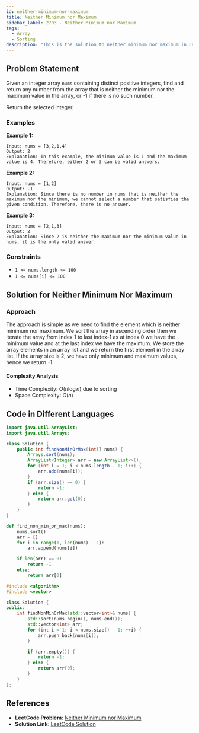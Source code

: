 ```yaml
---
id: neither-minimum-nor-maximum
title: Neither Minimum nor Maximum
sidebar_label: 2703 - Neither Minimum nor Maximum
tags:
  - Array
  - Sorting
description: "This is the solution to neither minimum nor maximum in LeetCode"
---
```


## Problem Statement

Given an integer array `nums` containing distinct positive integers, find and return any number from the array that is neither the minimum nor the maximum value in the array, or -1 if there is no such number.

Return the selected integer.

### Examples

**Example 1:**

```
Input: nums = [3,2,1,4]
Output: 2
Explanation: In this example, the minimum value is 1 and the maximum value is 4. Therefore, either 2 or 3 can be valid answers.
```

**Example 2:**

```
Input: nums = [1,2]
Output: -1
Explanation: Since there is no number in nums that is neither the maximum nor the minimum, we cannot select a number that satisfies the given condition. Therefore, there is no answer.
```

**Example 3:**

```
Input: nums = [2,1,3]
Output: 2
Explanation: Since 2 is neither the maximum nor the minimum value in nums, it is the only valid answer.
```

### Constraints

- `1 <= nums.length <= 100`
- `1 <= nums[i] <= 100`

## Solution for Neither Minimum Nor Maximum

### Approach

The approach is simple as we need to find the element which is neither minimum nor maximum. We sort the array in ascending order then we iterate the array from index 1 to last index-1 as at index 0 we have the minimum value and at the last index we have the maximum. We store the array elements in an array list and we return the first element in the array list.
If the array size is 2, we have only minimum and maximum values, hence we return -1.

#### Complexity Analysis

- Time Complexity: $O(n \log n)$ due to sorting
- Space Complexity: $O(n)$

## Code in Different Languages

<Tabs>
  <TabItem value="Java" label="Java">
  <SolutionAuthor name="@ImmidiSivani" />

```java
import java.util.ArrayList;
import java.util.Arrays;

class Solution {
    public int findNonMinOrMax(int[] nums) {
        Arrays.sort(nums);
        ArrayList<Integer> arr = new ArrayList<>();
        for (int i = 1; i < nums.length - 1; i++) {
            arr.add(nums[i]);
        }
        if (arr.size() == 0) {
            return -1;
        } else {
            return arr.get(0);
        }
    }
}
```
  </TabItem>
  
  <TabItem value="Python" label="Python">
  <SolutionAuthor name="@ImmidiSivani" />

```python
def find_non_min_or_max(nums):
    nums.sort()
    arr = []
    for i in range(1, len(nums) - 1):
        arr.append(nums[i])

    if len(arr) == 0:
        return -1
    else:
        return arr[0]
```
  </TabItem>

  <TabItem value="c++" label="C++">
  <SolutionAuthor name="@ImmidiSivani" />

```c++
#include <algorithm>
#include <vector>

class Solution {
public:
    int findNonMinOrMax(std::vector<int>& nums) {
        std::sort(nums.begin(), nums.end());
        std::vector<int> arr;
        for (int i = 1; i < nums.size() - 1; ++i) {
            arr.push_back(nums[i]);
        }

        if (arr.empty()) {
            return -1;
        } else {
            return arr[0];
        }
    }
};
```
  </TabItem>
</Tabs>

## References

- **LeetCode Problem**: [Neither Minimum nor Maximum](https://leetcode.com/problems/neither-minimum-nor-maximum/)
- **Solution Link**: [LeetCode Solution](https://leetcode.com/problems/neither-minimum-nor-maximum/post-solution/?submissionId=1293729812)
